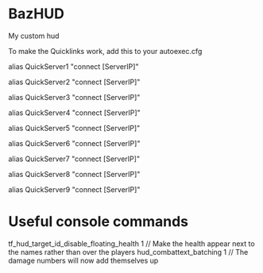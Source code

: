 BazHUD
======

My custom hud

To make the Quicklinks work, add this to your autoexec.cfg

alias QuickServer1  "connect [ServerIP]"

alias QuickServer2  "connect [ServerIP]"

alias QuickServer3  "connect [ServerIP]"

alias QuickServer4  "connect [ServerIP]"

alias QuickServer5  "connect [ServerIP]"

alias QuickServer6  "connect [ServerIP]"

alias QuickServer7  "connect [ServerIP]"

alias QuickServer8  "connect [ServerIP]"

alias QuickServer9  "connect [ServerIP]"

Useful console commands
=======================

tf_hud_target_id_disable_floating_health 1 // Make the health appear next to the names rather than over the players
hud_combattext_batching 1 // The damage numbers will now add themselves up

